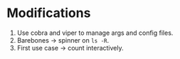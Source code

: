 # Modifications

1. Use cobra and viper to manage args and config files.
2. Barebones -> spinner on `ls -R`.
3. First use case -> count interactively.

